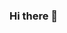 ### Hi there 👋

<!--
**MarcJacques/MarcJacques** is a ✨ _special_ ✨ repository because its `README.md` (this file) appears on your GitHub profile.

![Marc's github stats](https://github-readme-stats.vercel.app/api?username=marcjacques&show_icons=true&theme=dark)

iOS Software Engineer with a proven ability to solve complex problems and work effectively in collaborative settings. In my past career I managed 100+ staff and provided support, resources, and assistance. I also solved productivity and attendance issues by establishing routines and training programs and by increasing efficiency to move over 30K+ of product daily in a timely manner. Always seeking personal growth, I expanded my coding acumen through attending a 1000+ hour iOS coding bootcamp focused on Swift, Objective-C & Python. I am now seeking a position on a growth minded team to find ways to build mobile applications to solve real-world problems.

📝 Check my resume out here: [Marc's Resume](https://docs.google.com/document/d/1G6NltjjnnwcOymvagpm9V_QveTXzHHwrRhKiQeDr4hY/edit?usp=sharing)

💬 Message me here: [Linkedin](https://www.linkedin.com/in/marcjacques/)

📫 Reach me via email: [marcjacques@me.com](mailto:marcjacques@me.com)

📲 Call Me here: (516) 557-4660 ###
